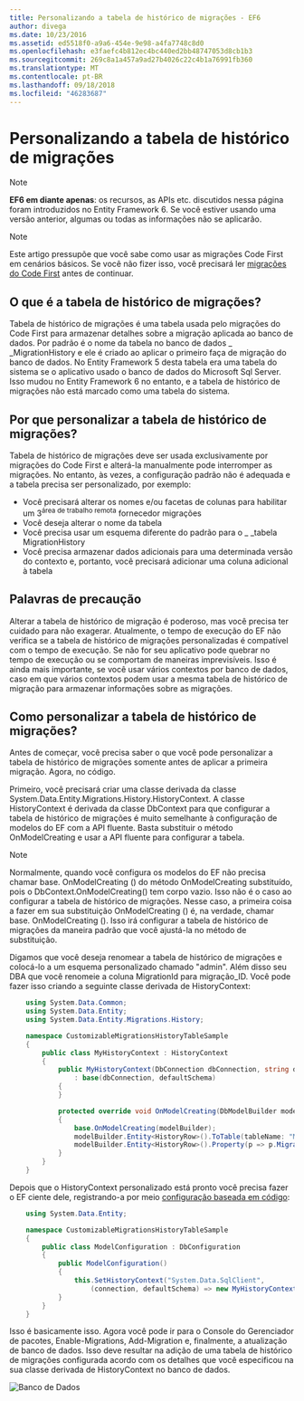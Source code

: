 ```yaml
---
title: Personalizando a tabela de histórico de migrações - EF6
author: divega
ms.date: 10/23/2016
ms.assetid: ed5518f0-a9a6-454e-9e98-a4fa7748c8d0
ms.openlocfilehash: e3faefc4b812ec4bc440ed2bb48747053d8cb1b3
ms.sourcegitcommit: 269c8a1a457a9ad27b4026c22c4b1a76991fb360
ms.translationtype: MT
ms.contentlocale: pt-BR
ms.lasthandoff: 09/18/2018
ms.locfileid: "46283687"
---
```

# <a name="customizing-the-migrations-history-table"></a>Personalizando a tabela de histórico de migrações
> [!NOTE]
> **EF6 em diante apenas**: os recursos, as APIs etc. discutidos nessa página foram introduzidos no Entity Framework 6. Se você estiver usando uma versão anterior, algumas ou todas as informações não se aplicarão.

> [!NOTE]
> Este artigo pressupõe que você sabe como usar as migrações Code First em cenários básicos. Se você não fizer isso, você precisará ler [migrações do Code First](~/ef6/modeling/code-first/migrations/index.md) antes de continuar.

## <a name="what-is-migrations-history-table"></a>O que é a tabela de histórico de migrações?

Tabela de histórico de migrações é uma tabela usada pelo migrações do Code First para armazenar detalhes sobre a migração aplicada ao banco de dados. Por padrão é o nome da tabela no banco de dados \_ \_MigrationHistory e ele é criado ao aplicar o primeiro faça de migração do banco de dados. No Entity Framework 5 desta tabela era uma tabela do sistema se o aplicativo usado o banco de dados do Microsoft Sql Server. Isso mudou no Entity Framework 6 no entanto, e a tabela de histórico de migrações não está marcado como uma tabela do sistema.

## <a name="why-customize-migrations-history-table"></a>Por que personalizar a tabela de histórico de migrações?

Tabela de histórico de migrações deve ser usada exclusivamente por migrações do Code First e alterá-la manualmente pode interromper as migrações. No entanto, às vezes, a configuração padrão não é adequada e a tabela precisa ser personalizado, por exemplo:

-   Você precisará alterar os nomes e/ou facetas de colunas para habilitar um 3<sup>área de trabalho remota</sup> fornecedor migrações
-   Você deseja alterar o nome da tabela
-   Você precisa usar um esquema diferente do padrão para o \_ \_tabela MigrationHistory
-   Você precisa armazenar dados adicionais para uma determinada versão do contexto e, portanto, você precisará adicionar uma coluna adicional à tabela

## <a name="words-of-precaution"></a>Palavras de precaução

Alterar a tabela de histórico de migração é poderoso, mas você precisa ter cuidado para não exagerar. Atualmente, o tempo de execução do EF não verifica se a tabela de histórico de migrações personalizadas é compatível com o tempo de execução. Se não for seu aplicativo pode quebrar no tempo de execução ou se comportam de maneiras imprevisíveis. Isso é ainda mais importante, se você usar vários contextos por banco de dados, caso em que vários contextos podem usar a mesma tabela de histórico de migração para armazenar informações sobre as migrações.

## <a name="how-to-customize-migrations-history-table"></a>Como personalizar a tabela de histórico de migrações?

Antes de começar, você precisa saber o que você pode personalizar a tabela de histórico de migrações somente antes de aplicar a primeira migração. Agora, no código.

Primeiro, você precisará criar uma classe derivada da classe System.Data.Entity.Migrations.History.HistoryContext. A classe HistoryContext é derivada da classe DbContext para que configurar a tabela de histórico de migrações é muito semelhante à configuração de modelos do EF com a API fluente. Basta substituir o método OnModelCreating e usar a API fluente para configurar a tabela.

>[!NOTE]
> Normalmente, quando você configura os modelos do EF não precisa chamar base. OnModelCreating () do método OnModelCreating substituído, pois o DbContext.OnModelCreating() tem corpo vazio. Isso não é o caso ao configurar a tabela de histórico de migrações. Nesse caso, a primeira coisa a fazer em sua substituição OnModelCreating () é, na verdade, chamar base. OnModelCreating (). Isso irá configurar a tabela de histórico de migrações da maneira padrão que você ajustá-la no método de substituição.

Digamos que você deseja renomear a tabela de histórico de migrações e colocá-lo a um esquema personalizado chamado "admin". Além disso seu DBA que você renomeie a coluna MigrationId para migração\_ID.  Você pode fazer isso criando a seguinte classe derivada de HistoryContext:

``` csharp
    using System.Data.Common;
    using System.Data.Entity;
    using System.Data.Entity.Migrations.History;

    namespace CustomizableMigrationsHistoryTableSample
    {
        public class MyHistoryContext : HistoryContext
        {
            public MyHistoryContext(DbConnection dbConnection, string defaultSchema)
                : base(dbConnection, defaultSchema)
            {
            }

            protected override void OnModelCreating(DbModelBuilder modelBuilder)
            {
                base.OnModelCreating(modelBuilder);
                modelBuilder.Entity<HistoryRow>().ToTable(tableName: "MigrationHistory", schemaName: "admin");
                modelBuilder.Entity<HistoryRow>().Property(p => p.MigrationId).HasColumnName("Migration_ID");
            }
        }
    }
```

Depois que o HistoryContext personalizado está pronto você precisa fazer o EF ciente dele, registrando-a por meio [configuração baseada em código](https://msdn.com/data/jj680699):

``` csharp
    using System.Data.Entity;

    namespace CustomizableMigrationsHistoryTableSample
    {
        public class ModelConfiguration : DbConfiguration
        {
            public ModelConfiguration()
            {
                this.SetHistoryContext("System.Data.SqlClient",
                    (connection, defaultSchema) => new MyHistoryContext(connection, defaultSchema));
            }
        }
    }
```

Isso é basicamente isso. Agora você pode ir para o Console do Gerenciador de pacotes, Enable-Migrations, Add-Migration e, finalmente, a atualização de banco de dados. Isso deve resultar na adição de uma tabela de histórico de migrações configurada acordo com os detalhes que você especificou na sua classe derivada de HistoryContext no banco de dados.

![Banco de Dados](~/ef6/media/database.png)
